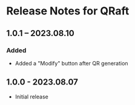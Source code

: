 # Release Notes for QRaft

## 1.0.1 – 2023.08.10
### Added
- Added a "Modify" button after QR generation

## 1.0.0 - 2023.08.07
- Initial release
